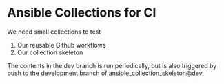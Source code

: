 Ansible Collections for CI
==========================

We need small collections to test

1. Our reusable Github workflows
2. Our collection skeleton

The contents in the dev branch is run periodically, but is also triggered by push to the development branch of [ansible_collection_skeleton@dev][ansible_collection_skeleton]

[ansible_collection_skeleton]: https://github.com/mafalb/ansible_collection_skeleton/tree/dev